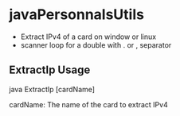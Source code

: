 # javaPersonnalsUtils
- Extract IPv4 of a card on window or linux
- scanner loop for a double with . or , separator

## ExtractIp Usage
java ExtractIp [cardName]

cardName: The name of the card to extract IPv4
